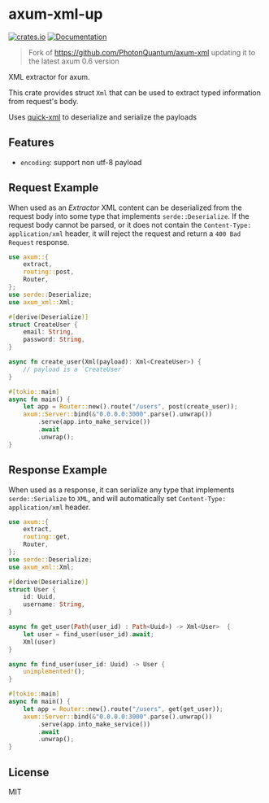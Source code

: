 # axum-xml-up

[![crates.io](https://img.shields.io/crates/v/axum-xml?style=flat-square)](https://crates.io/crates/axum-xml)
[![Documentation](https://img.shields.io/docsrs/axum-xml?style=flat-square)](https://docs.rs/axum-xml)

> Fork of https://github.com/PhotonQuantum/axum-xml updating it to the latest axum 0.6 version

XML extractor for axum.

This crate provides struct `Xml` that can be used to extract typed information from request's body.

Uses [quick-xml](https://github.com/tafia/quick-xml) to deserialize and serialize the payloads

## Features

- `encoding`: support non utf-8 payload

## Request Example

When used as an *Extractor* XML content can be deserialized from the request body into some type that implements `serde::Deserialize`. If the request body cannot be parsed, or it does not contain the `Content-Type: application/xml` header, it will reject the request and return a `400 Bad Request` response.

```rust
use axum::{
    extract,
    routing::post,
    Router,
};
use serde::Deserialize;
use axum_xml::Xml;

#[derive(Deserialize)]
struct CreateUser {
    email: String,
    password: String,
}

async fn create_user(Xml(payload): Xml<CreateUser>) {
    // payload is a `CreateUser`
}

#[tokio::main]
async fn main() {
    let app = Router::new().route("/users", post(create_user));
    axum::Server::bind(&"0.0.0.0:3000".parse().unwrap())
        .serve(app.into_make_service())
        .await
        .unwrap();
}
```

## Response Example

When used as a response, it can serialize any type that implements `serde::Serialize` to `XML`, and will automatically set `Content-Type: application/xml` header.

```rust
use axum::{
    extract,
    routing::get,
    Router,
};
use serde::Deserialize;
use axum_xml::Xml;

#[derive(Deserialize)]
struct User {
    id: Uuid,
    username: String,
}

async fn get_user(Path(user_id) : Path<Uuid>) -> Xml<User>  {
    let user = find_user(user_id).await;
    Xml(user)
}

async fn find_user(user_id: Uuid) -> User {
    unimplemented!();
}

#[tokio::main]
async fn main() {
    let app = Router::new().route("/users", get(get_user));
    axum::Server::bind(&"0.0.0.0:3000".parse().unwrap())
        .serve(app.into_make_service())
        .await
        .unwrap();
}
```


## License

MIT